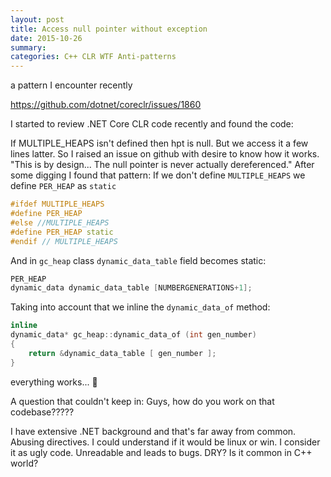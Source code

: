 ```yaml
---
layout: post
title: Access null pointer without exception
date: 2015-10-26
summary:
categories: C++ CLR WTF Anti-patterns
---
```


a pattern I encounter recently


https://github.com/dotnet/coreclr/issues/1860

I started to review .NET Core CLR code recently and found the code:

If MULTIPLE_HEAPS isn't defined then hpt is null. But we access it a few lines latter.
So I raised an issue on github with desire to know how it works.
"This is by design... The null pointer is never actually dereferenced."
After some digging I found that pattern:
If we don't define `MULTIPLE_HEAPS` we define `PER_HEAP` as `static`
```cpp
#ifdef MULTIPLE_HEAPS
#define PER_HEAP
#else //MULTIPLE_HEAPS
#define PER_HEAP static
#endif // MULTIPLE_HEAPS
```
And in `gc_heap` class `dynamic_data_table` field becomes static:
```cpp
PER_HEAP
dynamic_data dynamic_data_table [NUMBERGENERATIONS+1];
```
Taking into account that we inline the `dynamic_data_of` method:
```cpp
inline
dynamic_data* gc_heap::dynamic_data_of (int gen_number)
{
    return &dynamic_data_table [ gen_number ];
}
```
everything works...
:see_no_evil:

A question that couldn't keep in: Guys, how do you work on that codebase?????


I have extensive .NET background and that's far away from common. Abusing directives. I could understand if it would be linux or win. I consider it as ugly code. Unreadable and leads to bugs.
DRY?
Is it common in C++ world?
